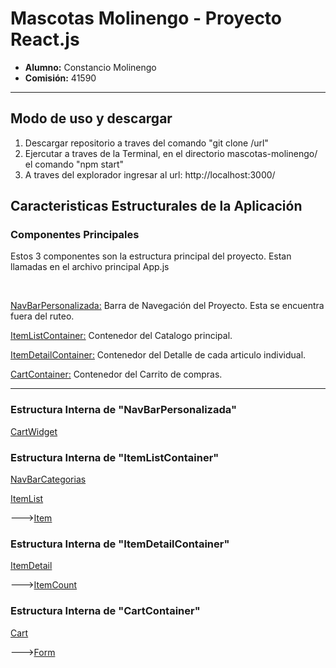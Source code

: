 <h1> Mascotas Molinengo - Proyecto React.js </h2>

<ul>
    <li><strong>Alumno:</strong> Constancio Molinengo</li>
    <li><strong>Comisión:</strong> 41590</li>
</ul>

<hr/>

<h2>Modo de uso y descargar</h2>
<ol>
    <li> Descargar repositorio a traves del comando "git clone /url" </li>
    <li> Ejercutar a traves de la Terminal, en el directorio mascotas-molinengo/ el comando "npm start"</li>
    <li> A traves del explorador ingresar al url: http://localhost:3000/</li>
</ol>

<h2>Caracteristicas Estructurales de la Aplicación</h2>
<h3>Componentes Principales</h3>
<p>Estos 3 componentes son la estructura principal del proyecto. Estan llamadas en el archivo principal App.js</p>
<br/>
<p><ins>NavBarPersonalizada:</ins> Barra de Navegación del Proyecto. Esta se encuentra fuera del ruteo.</p>
<p><ins>ItemListContainer:</ins> Contenedor del Catalogo principal.</p>
<p><ins>ItemDetailContainer:</ins> Contenedor del Detalle de cada articulo individual.</p>
<p><ins>CartContainer:</ins> Contenedor del Carrito de compras.</p>

<hr/>

<h3>Estructura Interna de "NavBarPersonalizada"</h3>
<p><ins>CartWidget</ins></p>

<h3>Estructura Interna de "ItemListContainer"</h3>
<p><ins>NavBarCategorias</ins></p>
<p><ins>ItemList</ins></p>
<p>---><ins>Item</ins></p>

<h3>Estructura Interna de "ItemDetailContainer"</h3>
<p><ins>ItemDetail</ins></p>
<p>---><ins>ItemCount</ins></p>

<h3>Estructura Interna de "CartContainer"</h3>
<p><ins>Cart</ins></p>
<p>---><ins>Form</ins></p>
